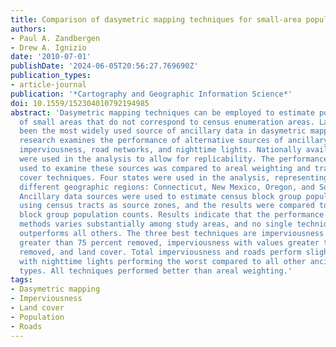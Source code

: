 ```yaml
---
title: Comparison of dasymetric mapping techniques for small-area population estimates
authors:
- Paul A. Zandbergen
- Drew A. Ignizio
date: '2010-07-01'
publishDate: '2024-06-05T20:56:27.769690Z'
publication_types:
- article-journal
publication: '*Cartography and Geographic Information Science*'
doi: 10.1559/152304010792194985
abstract: 'Dasymetric mapping techniques can be employed to estimate population characteristics
  of small areas that do not correspond to census enumeration areas. Land cover has
  been the most widely used source of ancillary data in dasymetric mapping. The current
  research examines the performance of alternative sources of ancillary data, including
  imperviousness, road networks, and nighttime lights. Nationally available datasets
  were used in the analysis to allow for replicability. The performance of the techniques
  used to examine these sources was compared to areal weighting and traditional land
  cover techniques. Four states were used in the analysis, representing a range of
  different geographic regions: Connecticut, New Mexico, Oregon, and South Carolina.
  Ancillary data sources were used to estimate census block group population counts
  using census tracts as source zones, and the results were compared to the known
  block group population counts. Results indicate that the performance of dasymetric
  methods varies substantially among study areas, and no single technique consistently
  outperforms all others. The three best techniques are imperviousness with values
  greater than 75 percent removed, imperviousness with values greater than 60 percent
  removed, and land cover. Total imperviousness and roads perform slightly worse,
  with nighttime lights performing the worst compared to all other ancillary data
  types. All techniques performed better than areal weighting.'
tags:
- Dasymetric mapping
- Imperviousness
- Land cover
- Population
- Roads
---
```

